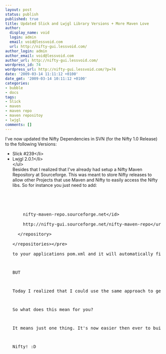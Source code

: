 ```yaml
---
layout: post
status: publish
published: true
title: Updated Slick and Lwjgl Library Versions + More Maven Love
author:
  display_name: void
  login: admin
  email: void@lessvoid.com
  url: http://nifty-gui.lessvoid.com/
author_login: admin
author_email: void@lessvoid.com
author_url: http://nifty-gui.lessvoid.com/
wordpress_id: 74
wordpress_url: http://nifty-gui.lessvoid.com/?p=74
date: '2009-03-14 11:11:12 +0100'
date_gmt: '2009-03-14 10:11:12 +0100'
categories:
- bubble
- docs
tags:
- Slick
- maven
- maven repo
- maven repositoy
- lwjgl
comments: []
---
```

<p>I've now updated the Nifty Dependencies in SVN (for the Nifty 1.0 Release) to the following Versions:</p>
<ul>
<li>Slick #239<&#47;li>
<li>Lwjgl 2.0.1<&#47;li><br />
<&#47;ul><br />
Besides that I realized that I've already had setup a Nifty Maven Repository at Sourceforge. This was meant to store Nifty releases to allow other Projects that use Maven and Nifty to easily access the Nifty libs. So for instance you just need to add:</p>
<pre><repositories><br />
  <repository><br />
&nbsp;&nbsp;  <id>nifty-maven-repo.sourceforge.net<&#47;id><br />
&nbsp;&nbsp;&nbsp; <url>http:&#47;&#47;nifty-gui.sourceforge.net&#47;nifty-maven-repo<&#47;url><br />
&nbsp; <&#47;repository><br />
<&#47;repositories><&#47;pre><br />
to your applications pom.xml and it will automatically find the Nifty dependency :) So far so good.</p>
<p>BUT</p>
<p>Today I realized that I could use the same approach to get Lwjgl and Slick2D easily under Maven control. So when switching the Versions to Slick #239 und Lwjgl 2.0.1 I deployed both libs to the Nifty Maven Repo at Sourceforge! :D</p>
<p>So what does this mean for you?</p>
<p>It means just one thing. It's now easier then ever to build Nifty! Just "svn co" it from Sourceforge and execute "mvn package" and it should automatically download all required libs without any changes!</p>
<p>Nifty! :D</p>
